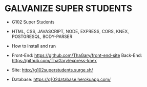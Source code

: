# GALVANIZE SUPER STUDENTS

* G102 Super Students

* HTML, CSS, JAVASCRIPT, NODE, EXPRESS, CORS, KNEX, POSTGRESQL, BODY-PARSER

* How to install and run

* Front-End: https://github.com/ThaGary/front-end-site
  Back-End: https://github.com/ThaGary/express-knex

* Site: http://g102superstudents.surge.sh/

* Database: https://g102database.herokuapp.com/
